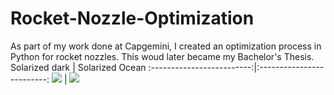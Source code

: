 # Rocket-Nozzle-Optimization
As part of my work done at Capgemini, I created an optimization process in Python for rocket nozzles. This woud later became my Bachelor's Thesis.
Solarized dark             |  Solarized Ocean
:-------------------------:|:-------------------------:
![]([https://...Dark.png](https://github.com/rescolarandres/Rocket-Nozzle-Optimization/blob/main/mach_kernel.png))  |  ![]([https://...Ocean.png](https://github.com/rescolarandres/Rocket-Nozzle-Optimization/blob/main/wall_contour.png))

